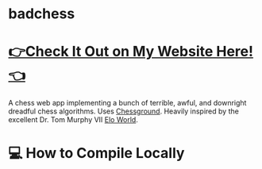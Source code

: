 # badchess

# [👉Check It Out on My Website Here!👈](http://jonahsussman.github.io/badchess)

A chess web app implementing a bunch of terrible, awful, and downright dreadful chess algorithms. Uses [Chessground](https://github.com/ornicar/chessground). Heavily inspired by the excellent Dr. Tom Murphy VII [Elo World](http://tom7.org/chess/weak.pdf).

# 💻 How to Compile Locally